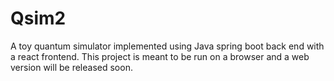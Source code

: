 # Qsim2
A toy quantum simulator implemented using Java spring boot back end with a react frontend. This project is meant to be run on a browser and a web version will be released soon.
